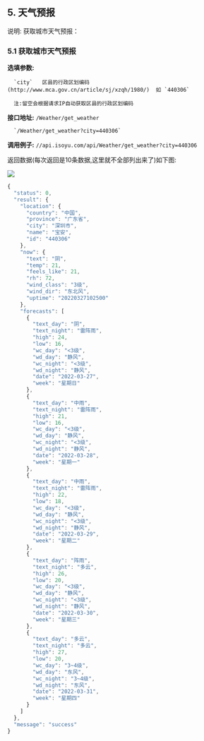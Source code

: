 ## 5. 天气预报

说明: 获取城市天气预报：

### 5.1 获取城市天气预报

**选填参数:**

      `city`   区县的行政区划编码(http://www.mca.gov.cn/article/sj/xzqh/1980/)  如 `440306` 
      
      注:留空会根据请求IP自动获取区县的行政区划编码
      
      
 **接口地址:**
      `/Weather/get_weather`
       
      `/Weather/get_weather?city=440306` 
      
      
  **调用例子:**
      `//api.isoyu.com/api/Weather/get_weather?city=440306`
  

  
返回数据(每次返回是10条数据,这里就不全部列出来了)如下图:
  
 ![](https://i.loli.net/2019/04/23/5cbeac07a9927.png) 
  
```javascript
{
  "status": 0,
  "result": {
    "location": {
      "country": "中国",
      "province": "广东省",
      "city": "深圳市",
      "name": "宝安",
      "id": "440306"
    },
    "now": {
      "text": "阴",
      "temp": 21,
      "feels_like": 21,
      "rh": 72,
      "wind_class": "3级",
      "wind_dir": "东北风",
      "uptime": "20220327102500"
    },
    "forecasts": [
      {
        "text_day": "阴",
        "text_night": "雷阵雨",
        "high": 24,
        "low": 16,
        "wc_day": "<3级",
        "wd_day": "静风",
        "wc_night": "<3级",
        "wd_night": "静风",
        "date": "2022-03-27",
        "week": "星期日"
      },
      {
        "text_day": "中雨",
        "text_night": "雷阵雨",
        "high": 21,
        "low": 16,
        "wc_day": "<3级",
        "wd_day": "静风",
        "wc_night": "<3级",
        "wd_night": "静风",
        "date": "2022-03-28",
        "week": "星期一"
      },
      {
        "text_day": "中雨",
        "text_night": "雷阵雨",
        "high": 22,
        "low": 18,
        "wc_day": "<3级",
        "wd_day": "静风",
        "wc_night": "<3级",
        "wd_night": "静风",
        "date": "2022-03-29",
        "week": "星期二"
      },
      {
        "text_day": "阵雨",
        "text_night": "多云",
        "high": 26,
        "low": 20,
        "wc_day": "<3级",
        "wd_day": "静风",
        "wc_night": "<3级",
        "wd_night": "静风",
        "date": "2022-03-30",
        "week": "星期三"
      },
      {
        "text_day": "多云",
        "text_night": "多云",
        "high": 27,
        "low": 20,
        "wc_day": "3~4级",
        "wd_day": "东风",
        "wc_night": "3~4级",
        "wd_night": "东风",
        "date": "2022-03-31",
        "week": "星期四"
      }
    ]
  },
  "message": "success"
}
```
